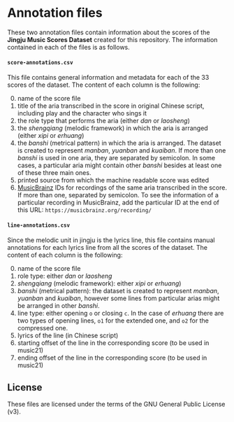 # Annotation files
These two annotation files contain information about the scores of the **Jingju Music Scores Dataset** created for this repository. The information contained in each of the files is as follows.

#### `score-annotations.csv`

This file contains general information and metadata for each of the 33 scores of the dataset. The content of each column is the following:

0. name of the score file
1. title of the aria transcribed in the score in original Chinese script, including play and the character who sings it
2. the role type that performs the aria (either *dan* or *laosheng*)
3. the *shengqiang* (melodic framework) in which the aria is arranged (either *xipi* or *erhuang*)
4. the *banshi* (metrical pattern) in which the aria is arranged. The dataset is created to represent *manban*, *yuanban* and *kuaiban*. If more than one *banshi* is used in one aria, they are separated by semicolon. In some cases, a particular aria might contain other *banshi* besides at least one of these three main ones.
5. printed source from which the machine readable score was edited
6. [MusicBrainz](https://musicbrainz.org/) IDs for recordings of the same aria transcribed in the score. If more than one, separated by semicolon. To see the information of a particular recording in MusicBrainz, add the particular ID at the end of this URL: `https://musicbrainz.org/recording/`

#### `line-annotations.csv`

Since the melodic unit in jingju is the lyrics line, this file contains manual annotations for each lyrics line from all the scores of the dataset. The content of each column is the following:

0. name of the score file
1. role type: either *dan* or *laosheng*
2. *shengqiang* (melodic framework): either *xipi* or *erhuang*)
3. *banshi* (metrical pattern): the dataset is created to represent *manban*, *yuanban* and *kuaiban*, however some lines from particular arias might be arranged in other *banshi*.
4. line type: either opening `o` or closing `c`. In the case of *erhuang* there are two types of opening lines, `o1` for the extended one, and `o2` for the compressed one.
5. lyrics of the line (in Chinese script)
6. starting offset of the line in the corresponding score (to be used in music21)
7. ending offset of the line in the corresponding score (to be used in music21)

## License
These files are licensed under the terms of the GNU General Public License (v3).
